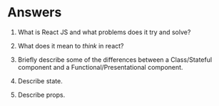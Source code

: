# Answers

1.  What is React JS and what problems does it try and solve?


2.  What does it mean to _think_ in react?


3.  Briefly describe some of the differences between a Class/Stateful component and a Functional/Presentational component.


4.  Describe state.


5.  Describe props.
